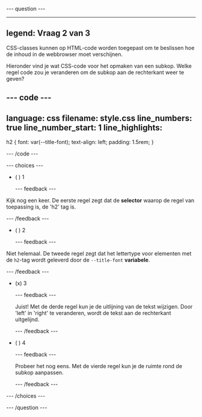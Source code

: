 \--- question ---

---

## legend: Vraag 2 van 3

CSS-classes kunnen op HTML-code worden toegepast om te beslissen hoe de inhoud in de webbrowser moet verschijnen.

Hieronder vind je wat CSS-code voor het opmaken van een subkop. Welke regel code zou je veranderen om de subkop aan de rechterkant weer te geven?

## --- code ---

language: css
filename: style.css
line_numbers: true
line_number_start: 1
line_highlights:
-----------------------------------------------------

h2 {
font: var(--title-font);
text-align: left;
padding: 1.5rem;
}

\--- /code ---

\--- choices ---

- ( ) 1

  \--- feedback ---

Kijk nog een keer. De eerste regel zegt dat de **selector** waarop de regel van toepassing is, de 'h2' tag is.

\--- /feedback ---

- ( ) 2

  \--- feedback ---

Niet helemaal. De tweede regel zegt dat het lettertype voor elementen met de `h2`-tag wordt geleverd door de `--title-font` **variabele**.

\--- /feedback ---

- (x) 3

  \--- feedback ---

  Juist! Met de derde regel kun je de uitlijning van de tekst wijzigen. Door 'left' in 'right' te veranderen, wordt de tekst aan de rechterkant uitgelijnd.

  \--- /feedback ---

- ( ) 4

  \--- feedback ---

  Probeer het nog eens. Met de vierde regel kun je de ruimte rond de subkop aanpassen.

  \--- /feedback ---

\--- /choices ---

\--- /question ---
